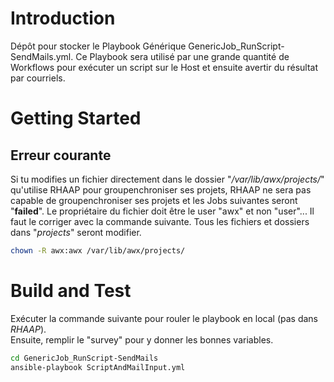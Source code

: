# Introduction 
Dépôt pour stocker le Playbook Générique GenericJob_RunScript-SendMails.yml. Ce Playbook sera utilisé par une grande quantité de Workflows pour exécuter un script sur le Host et ensuite avertir du résultat par courriels.

# Getting Started

## Erreur courante

Si tu modifies un fichier directement dans le dossier "*/var/lib/awx/projects/*" qu'utilise RHAAP pour groupenchroniser ses projets, RHAAP ne sera pas capable de groupenchroniser ses projets et les Jobs suivantes seront "**failed**". Le propriétaire du fichier doit être le user "awx" et non "user"... Il faut le corriger avec la commande suivante. Tous les fichiers et dossiers dans "*projects*" seront modifier.

```bash
chown -R awx:awx /var/lib/awx/projects/
```

# Build and Test
Exécuter la commande suivante pour rouler le playbook en local (pas dans *RHAAP*).  
Ensuite, remplir le "survey" pour y donner les bonnes variables.

```bash
cd GenericJob_RunScript-SendMails
ansible-playbook ScriptAndMailInput.yml
```
